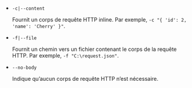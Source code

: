 * `-c|--content`

  Fournit un corps de requête HTTP inline. Par exemple, `-c "{ 'id': 2, 'name': 'Cherry' }"`.

* `-f|--file`

  Fournit un chemin vers un fichier contenant le corps de la requête HTTP. Par exemple, `-f "C:\request.json"`.

* `--no-body`

  Indique qu’aucun corps de requête HTTP n’est nécessaire.
